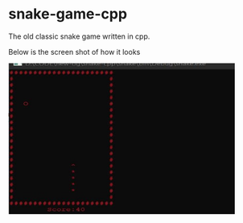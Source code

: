 # snake-game-cpp
The old classic snake game written in cpp.
<p> Below is the screen shot of how it looks</p>
<img src="oss.jpg" width=450 height=300/>
